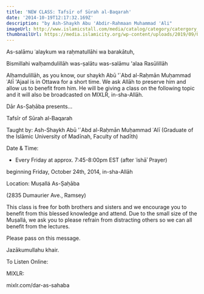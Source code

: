 ```yaml
---
title: 'NEW CLASS: Tafsīr of Sūrah al-Baqarah'
date: '2014-10-19T12:17:32.169Z'
description: "by Ash-Shaykh Abu 'Abdir-Rahmaan Muhammad 'Ali"
imageUrl: http://www.islamicstall.com/media/catalog/category/catergory_banner_pic_of_islamic_books.jpg
thumbnailUrl: https://media.islamicity.org/wp-content/uploads/2019/09/Quran_isp.jpg
---
```


As-salāmu ʿalaykum wa raḥmatullāhi wa barakātuh,

Bismillahi walḥamdulillāh was-ṣalātu was-salāmu 'alaa Rasūlillāh

Alḥamdulillāh, as you know, our shaykh Abū '`Abd al-Raḥmān Muḥammad ʿAlī 'Ajaal is in Ottawa for a short time. We ask Allāh to preserve him and allow us to benefit from him. He will be giving a class on the following topic and it will also be broadcasted on MIXLR, in-sha-Allāh.

Dār As-Ṣaḥāba presents...

Tafsīr of Sūrah al-Baqarah

Taught by:
Ash-Shaykh Abū '`Abd al-Raḥmān Muḥammad ʿAlī
(Graduate of the Islāmic University of Madīnah, Faculty of hadīth)

Date & Time:

- Every Friday at approx. 7:45-8:00pm EST (after ʿishāʾ Prayer)

beginning Friday, October 24th, 2014, in-sha-Allāh

Location:
Muṣallá As-Ṣaḥāba

(2835 Dumaurier Ave., Ramsey)

This class is free for both brothers and sisters and we encourage you to benefit from this blessed knowledge and attend. Due to the small size of the Muṣallá, we ask you to please refrain from distracting others so we can all benefit from the lectures.

Please pass on this message.

Jazākumullahu khair.

To Listen Online:

MIXLR:

mixlr.com/dar-as-sahaba
